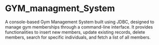 # GYM_managment_System
A console-based Gym Management System built using JDBC, designed to manage gym memberships through a command-line interface. It provides functionalities to insert new members, update existing records, delete members, search for specific individuals, and fetch a list of all members.
